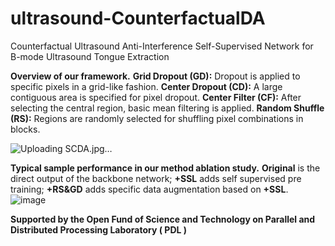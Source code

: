# ultrasound-CounterfactualDA
Counterfactual Ultrasound Anti-Interference Self-Supervised Network for B-mode Ultrasound Tongue Extraction


**Overview of our framework.** **Grid Dropout (GD):** Dropout is applied to specific pixels in a grid-like fashion. **Center Dropout (CD):**
A large contiguous area is specified for pixel dropout. **Center Filter (CF):** After selecting the central region, basic mean filtering is applied.
**Random Shuffle (RS):** Regions are randomly selected for shuffling pixel combinations in blocks.

![Uploading SCDA.jpg…]()


**Typical sample performance in our method ablation study.** **Original** is the direct output of the backbone network; **+SSL** adds self
supervised pre training; **+RS&GD** adds specific data augmentation based on **+SSL**.
![image](https://github.com/inexhaustible419/ultrasound-CounterfactualDA/assets/145007561/50a5e185-bbda-4194-a91f-c79109a5eb93)

**Supported by the Open Fund of Science and Technology on Parallel and Distributed Processing Laboratory ( PDL )**
